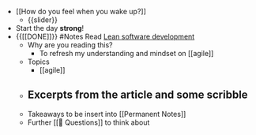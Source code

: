 - [[How do you feel when you wake up?]]
    - {{slider}}
- Start the day **strong**!
- {{[[DONE]]}} #Notes Read [Lean software development](https://www.101ways.com/2010/08/16/7-key-principles-of-lean-software-development-2/)
    - Why are you reading this?
        - To refresh my understanding and mindset on [[agile]]
    - Topics
        - [[agile]]
    - Excerpts from the article and some scribble
        - 
    - Takeaways to be insert into [[Permanent Notes]]
    - Further [[🤔 Questions]] to think about
